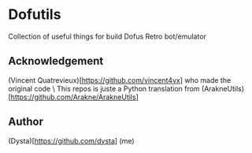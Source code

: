 # Dofutils
Collection of useful things for build Dofus Retro bot/emulator

## Acknowledgement
(Vincent Quatrevieux)[https://github.com/vincent4vx] who made the original code \\
This repos is juste a Python translation from (ArakneUtils)[https://github.com/Arakne/ArakneUtils]

## Author
(Dysta)[https://github.com/dysta] (me)